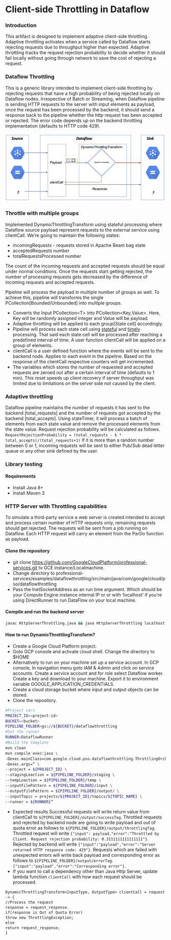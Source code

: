 # Client-side Throttling in Dataflow

### Introduction

This artifact is designed to implement adaptive client-side throttling. Adaptive throttling activates when a service called by Dataflow starts rejecting requests due to throughput higher than expected. Adaptive throttling tracks the request rejection probability to decide whether it should fail locally without going through network to save the cost of rejecting a request.

### Dataflow Throttling

This is a generic library intended to implement client-side throttling by rejecting requests that have a high probability of being rejected locally on Dataflow nodes. Irrespective of Batch or Streaming, when Dataflow pipeline is sending HTTP requests to the server with input elements as payload, once the request has been processed by the backend, it should send a response back to the pipeline whether the http request has been accepted or rejected. The error code depends up on the backend throttling implementation (defaults to HTTP code 429).

![DataflowThrottling DAG](img/dataflow-throttling-dag.png "Dataflow Throttling DAG")

### Throttle with multiple groups

Implemented DynamicThrottlingTransform using stateful processing where Dataflow source payload represent requests to the external service using clientCall. We’re going to maintain the following states:

* incomingRequests - requests stored in Apache Beam bag state
* acceptedRequests number
* totalRequestsProcessed number

The count of the incoming requests and accepted requests should be equal under normal conditions. Once the requests start getting rejected, the number of processing requests gets decreased by the difference of incoming requests and accepted requests.

Pipeline will process the payload in multiple number of groups as well. To achieve this, pipeline will transforms the single PCollection[Bounded/Unbounded] into multiple groups.

* Converts the Input PCollection<<T>T</T>> into PCollection<<T>Key,Value</T>>. Here, Key will be randomly assigned integer and Value will be payload.
* Adaptive throttling will be applied to each group[State cell] accordingly.
* Pipeline will process each state cell using [stateful](https://beam.apache.org/blog/2017/02/13/stateful-processing.html) and [timely](https://beam.apache.org/blog/2017/08/28/timely-processing.html) processing. That said each state cell will be processed after reaching a predefined interval of  time. A user function clientCall will be applied on a group of elements.
* clientCall is a user defined function where the events will be sent to the backend node. Applies to each event in the pipeline. Based on the response of the clientCall respective counters will get incremented.
* The variables which stores the number of requested and accepted requests are zeroed out after a certain interval of time (defaults to 1 min). This reset speeds up client recovery if server throughput was limited due to limitations on the server side not caused by the client.

### Adaptive throttling

Dataflow pipeline maintains the number of requests it has sent to the backend [total_requests] and the number of requests got accepted by the backend [total_accepts]. Using stateTimer, it will process a batch of elements from each state value and remove the processed elements from the state value. Request rejection probability will be calculated as follows.
    ```RequestRejectionProbability = (total_requests - k * total_accepts)/(total_requests+1)```
If it is more than a random number between 0 or 1, incoming requests will be sent to either Pub/Sub dead letter queue or any other sink defined by the user.

### Library testing

#### Requirements

* Install Java 8+
* Install Maven 3

### HTTP Server with Throttling capabilities

To simulate a third-party service a web server is created intended to accept and process certain number of HTTP requests only, remaining requests should get rejected. The requests will be sent from a job running on Dataflow. Each HTTP request will carry an element from the ParDo function as payload.

#### Clone the repository

* git clone https://github.com/GoogleCloudPlatform/professional-services.git to GCE instance/Localmachine.
* Change directory to professional-services/examples/dataflowthrottling/src/main/java/com/google/cloud/pso/dataflowthrottling
* Pass the InetSocketAddress as an run time argument. Which should be your Compute Engine instance internal IP or or with ‘localhost’ if you’re using DirectRunner to run DataFlow on your local machine.

#### Compile and run the backend server

```bash
javac HttpServerThrottling.java && java HttpServerThrottling localhost
```

#### How to run DynamicThrottlingTransform?

* Create a Google Cloud Platform project.
* Goto GCP console and activate cloud shell.
		 Change the directory to $HOME
* Alternatively to run  on your machine set up a service account.
		In GCP console, In navigation menu goto IAM & Admin and click on service accounts.
		Create a service account and for role select Dataflow worker.
		Create a key and download to your machine.
		Export it to environment variable GOOGLE_APPLICATION_CREDENTIALS.
* Create a cloud storage bucket where input and output objects can be stored.
* Clone the repository.
```bash
#Project vars
PROJECT_ID=<project-id>
BUCKET=<bucket>
PIPELINE_FOLDER=gs://${BUCKET}/dataflowthrottling
#Set the runner
RUNNER=DataflowRunner
#Build the template
mvn clean
mvn compile exec:java \
-Dexec.mainClass=com.google.cloud.pso.dataflowthrottling.ThrottlingOrchestration \
-Dexec.args=” \
--project = ${PROJECT_ID} \
--stagingLoaction = ${PIPELINE_FOLDER}/staging \
--tempLoaction = ${PIPELINE_FOLDER}/temp \
--inputFilePattern = ${PIPELINE_FOLDER}/input \
--outputFilePattern = ${PIPELINE_FOLDER}/output/ \
--inputTopic = projects/${PROJECT_ID}/topics/${TOPIC_NAME} \
--runner = ${RUNNER}”
```
* Expected results
	Successful requests will write return value from clientCall to `${PIPELINE_FOLDER}/output/successTag`.
	Throttled requests and rejected by backend node are going to write payload and out of quota error as follows to `${PIPELINE_FOLDER}/output/throttlingTag`.
		Throttled request will write `{"input": payload,"error":"Throttled by Client. Request rejection probability: 0.3111111111111111"}`.
		Rejected by backend will write `{"input":"payload","error":"Server returned HTTP response code: 429"}`.
	Requests which are failed with unexpected errors will write back payload and corresponding error as follows to `${PIPELINE_FOLDER}/output/errorTag`.
		`{"input":"payload","error":"Corresponding error"}`.
* If you want to call a dependency other than Java Http Server, update lambda function `clientCall` with how each request should be processed.
```
DynamicThrottlingTransform<InputType, OutputType> clientCall = request -> {
//Process the request
response = request_response.
if(response is Out of Quota Error)
throw new ThrottlingException;
else
return request_response;
}
```